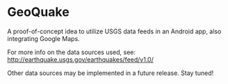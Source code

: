 # GeoQuake
A proof-of-concept idea to utilize USGS data feeds in an Android app, also integrating Google Maps.

For more info on the data sources used, see: http://earthquake.usgs.gov/earthquakes/feed/v1.0/

Other data sources may be implemented in a future release. Stay tuned!
